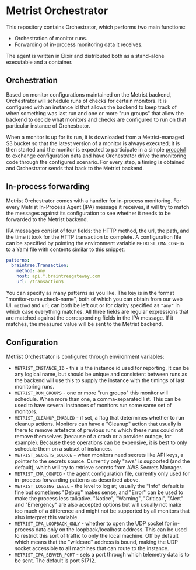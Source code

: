 # Metrist Orchestrator

This repository contains Orchestrator, which performs two main functions:

* Orchestration of monitor runs.
* Forwarding of in-process monitoring data it receives.

The agent is written in Elixir and distributed both as a stand-alone executable and a container.

## Orchestration

Based on monitor configurations maintained on the Metrist backend, Orchestrator will schedule runs
of checks for certain monitors. It is configured with an instance id that allows the backend to keep
track of when something was last run and one or more "run groups" that allow the backend to decide what
monitors and checks are configured to run on that particular instance of Orchestrator.

When a monitor is up for its run, it is downloaded from a Metrist-managed S3 bucket so that the latest version of
a monitor is always executed; it is then started and the monitor is expected to participate in a simple
[procotol](https://github.com/Metrist-Software/orchestrator/blob/main/docs/protocol.md) to exchange configuration data and have Orchestrator drive the monitoring code
through the configured scenario. For every step, a timing is obtained and Orchestrator sends that back to
the Metrist backend.

## In-process forwarding

Metrist Orchestrator comes with a handler for in-process monitoring. For every Metrist In-Process Agent (IPA) message it receives,
it will try to match the messages against its configuration to see whether it needs to be forwarded to the Metrist backend.

IPA messages consist of four fields: the HTTP method, the url, the path, and the time it took for the HTTP transaction to
complete. A configuration file can be specified by pointing the environment variable `METRIST_CMA_CONFIG` to a Yaml file with
contents similar to this snippet:

```yaml
patterns:
  braintree.Transaction:
    method: any
    host: api.*.braintreegateway.com
    url: /transaction$
```

You can specify as many patterns as you like. The key is in the format "monitor-name.check-name", both of which you can obtain
from our web UI. `method` and `url` can both be left out or for clarity specified as `"any"` in which case everything matches. All
three fields are regular expressions that are matched against the corresponding fields in the IPA message. If it matches,
the measured value will be sent to the Metrist backend.

## Configuration

Metrist Orchestrator is configured through environment variables:

* `METRIST_INSTANCE_ID` - this is the instance id used for reporting. It can be any logical name, but should be unique and consistent between
  runs as the backend will use this to supply the instance with the timings of last monitoring runs.
* `METRIST_RUN_GROUPS` - one or more "run groups" this monitor will schedule. When more than one, a comma-separated list. This can be
  used to have several instances of monitors run some same set of monitors.
* `METRIST_CLEANUP_ENABLED` - if set, a flag that determines whether to run cleanup actions. Monitors can have a "Cleanup" action
  that usually is there to remove artefacts of previous runs which these runs could not remove themselves (because of a crash or
  a provider outage, for example). Because these operations can be expensive, it is best to only schedule them on a subset of instances.
* `METRIST_SECRETS_SOURCE` - when monitors need secrets like API keys, a pointer to the secrets source. Currently only "aws" is
  supported (and the default), which will try to retrieve secrets from AWS Secrets Manager.
* `METRIST_CMA_CONFIG` - the agent configuration file, currently only used for in-process forwarding patterns as described above.
* `METRIST_LOGGING_LEVEL` - the level to log at; usually the "Info" default is fine but sometimes "Debug" makes sense, and "Error"
  can be used to make the process less talkative. "Notice", "Warning", "Critical", "Alert" and "Emergency" are also accepted options
  but will usually not make too much of a difference and might not be supported by all monitors that also interpret this variable.
* `METRIST_IPA_LOOPBACK_ONLY` - whether to open the UDP socket for in-process data only on the loopback/localhost address. This can be
  used to restrict this sort of traffic to only the local machine. Off by default which means that the "wildcard" address is bound,
  making the UDP socket accessible to all machines that can route to the instance.
* `METRIST_IPA_SERVER_PORT` - sets a port through which telemetry data is to be sent. The default is port 51712.
